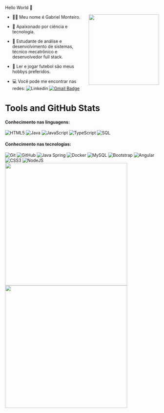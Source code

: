    Hello World  👋


<img align = "right" width="230px" src="https://media3.giphy.com/media/iGpHt2H22k1orjgT9b/200w.webp?cid=ecf05e47g8ojodp8ziu8y1abc4kpczr4yrn57uw1r6ugpsf4&rid=200w.webp">


<p align="left">
  

  - 🙅🏽‍ Meu nome é Gabriel Monteiro. 
                                                                                                                   
- 🚀 Apaixonado por ciência e tecnologia. 
                                                                                                                               
- 🌌 Estudante de análise e desenvolvimento de sistemas, técnico mecatrônico e desenvolvedor full stack. 
                                                                                                                                     
- 🎯 Ler e jogar futebol são meus hobbys preferidos.

- 💻 Você pode me encontrar nas redes:
![Linkedin](https://img.shields.io/badge/-LinkedIn-blue?style=flat-square&logo=Linkedin&logoColor=white&link=https://www.linkedin.com/in/gabriel-monteiro-2b6a79207/)       [![Gmail Badge](https://img.shields.io/badge/-Gmail-c14438?style=flat-square&logo=Gmail&logoColor=white&link=mailto:brgabriel.monteiro@gmail.com)](mailto:brgabriel.monteiro@gmail.com)

</p>


# Tools and GitHub Stats 
 
#### Conhecimento nas linguagens:
![HTML5](https://img.shields.io/badge/-HTML5-000000?style=flat&logo=html5)
![Java](https://img.shields.io/badge/-Java-000000?style=flat&logo=java)
![JavaScript](https://img.shields.io/badge/-JavaScript-000000?style=flat&logo=javascript)
![TypeScript](https://img.shields.io/badge/-TypeScript-000000?style=flat&logo=typescript)
![SQL](https://img.shields.io/badge/-SQL-000000?style=flat&logo=postgresql)

#### Conhecimento nas tecnologias:
![Git](https://img.shields.io/badge/-Git-222222?style=flat&logo=git&logoColor=F05032)
![GitHub](https://img.shields.io/badge/-GitHub-222222?style=flat&logo=github&logoColor=181717)
![Java Spring](https://img.shields.io/badge/-Spring-222222?style=flat&logo=spring&logoColor=6DB33F)
![Docker](https://img.shields.io/badge/-Docker-black?style=flat-square&logo=docker)
![MySQL](https://img.shields.io/badge/-MySQL-black?style=flat-square&logo=mysql)
![Bootstrap](https://img.shields.io/badge/-Bootstrap-563D7C?style=flat-square&logo=bootstrap)
![Angular](https://img.shields.io/badge/-Angular-DD0031?style=flat-square&logo=angular)
![CSS3](https://img.shields.io/badge/-CSS3-000000?style=flat&logo=css3)
![NodeJS](https://img.shields.io/badge/-NodeJS-DD0031?style=flat-square&logo=NodeJS)
<img align="center"  width="400px" src="https://github-readme-stats.vercel.app/api/top-langs/?username=brMonteiro-G&layout=compact&theme=vision-friendly-dark" />
 <img align="center" width="400px" src="https://github-readme-stats.vercel.app/api?username=brMonteiro-G&show_icons=true,css&layout=compact&theme=vision-friendly-dark" />

